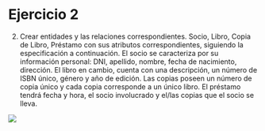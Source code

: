 # Ejercicio 2

2. Crear entidades y las relaciones correspondientes. Socio, Libro, Copia de Libro,
Préstamo con sus atributos correspondientes, siguiendo la especificación a continuación. El
socio se caracteriza por su información personal: DNI, apellido, nombre, fecha de nacimiento,
dirección. El libro en cambio, cuenta con una descripción, un número de ISBN único, género y
año de edición. Las copias poseen un número de copia único y cada copia corresponde a un
único libro. El préstamo tendrá fecha y hora, el socio involucrado y el/las copias que el socio se
lleva.


![](https://i.imgur.com/RrCKTB7.png)